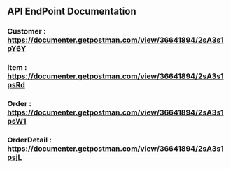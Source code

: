 ## API EndPoint Documentation

### Customer : https://documenter.getpostman.com/view/36641894/2sA3s1pY6Y
### Item : https://documenter.getpostman.com/view/36641894/2sA3s1psRd
### Order : https://documenter.getpostman.com/view/36641894/2sA3s1psW1
### OrderDetail : https://documenter.getpostman.com/view/36641894/2sA3s1psjL
